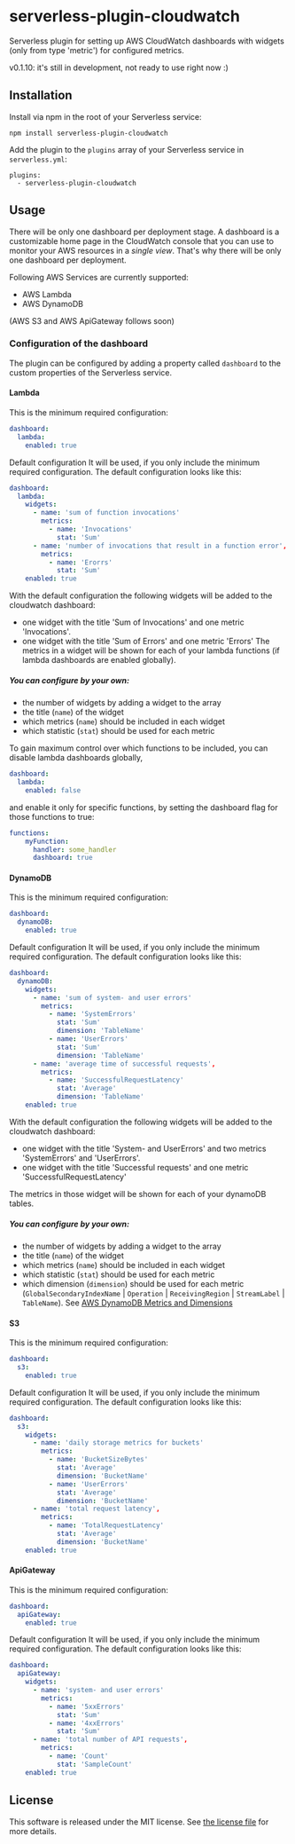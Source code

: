 # serverless-plugin-cloudwatch
Serverless plugin for setting up AWS CloudWatch dashboards with widgets (only from type 'metric') for configured metrics.

v0.1.10: it's still in development, not ready to use right now :) 

## Installation
Install via npm in the root of your Serverless service:

    npm install serverless-plugin-cloudwatch

Add the plugin to the  `plugins`  array of your Serverless service in  `serverless.yml`:

    plugins:
      - serverless-plugin-cloudwatch

## Usage
There will be only one dashboard per deployment stage. 
A dashboard is a customizable home page in the CloudWatch console that you can use to monitor your AWS resources in a *single view*. 
That's why there will be only one dashboard per deployment.

Following AWS Services are currently supported: 

- AWS Lambda
- AWS DynamoDB

(AWS S3 and AWS ApiGateway follows soon) 

### Configuration of the dashboard
The plugin can be configured by adding a property called `dashboard` to the custom properties of the Serverless service.
#### Lambda
This is the minimum required configuration:

```yaml
dashboard:
  lambda:
    enabled: true
```

Default configuration
It will be used, if you only include the minimum required configuration.
The default configuration looks like this:

```yaml
dashboard:
  lambda:
    widgets:
      - name: 'sum of function invocations'
        metrics: 
          - name: 'Invocations'
            stat: 'Sum'
      - name: 'number of invocations that result in a function error',
        metrics: 
          - name: 'Erorrs'
            stat: 'Sum'
    enabled: true
```

With the default configuration the following widgets will be added to the cloudwatch dashboard:
- one widget with the title 'Sum of Invocations' and one metric 'Invocations'. 
- one widget with the title 'Sum of Errors' and one metric 'Errors'
The metrics in a widget will be shown for each of your lambda functions (if lambda dashboards are enabled globally).

##### You can configure by your own:
- the number of widgets by adding a widget to the array
- the title (`name`) of the widget
- which metrics (`name`) should be included in each widget
- which statistic (`stat`) should be used for each metric


To gain maximum control over which functions to be included, you can disable lambda dashboards globally,
```yaml
dashboard:
  lambda:
    enabled: false
```
and enable it only for specific functions, by setting the dashboard flag for those functions to true:
```yaml
functions:
    myFunction:
      handler: some_handler
      dashboard: true
```
#### DynamoDB 
This is the minimum required configuration:

```yaml
dashboard:
  dynamoDB:
    enabled: true
```

Default configuration
It will be used, if you only include the minimum required configuration.
The default configuration looks like this:

```yaml
dashboard:
  dynamoDB:
    widgets:
      - name: 'sum of system- and user errors'
        metrics: 
          - name: 'SystemErrors'
            stat: 'Sum'
            dimension: 'TableName'
          - name: 'UserErrors'
            stat: 'Sum'
            dimension: 'TableName'
      - name: 'average time of successful requests',
        metrics: 
          - name: 'SuccessfulRequestLatency'
            stat: 'Average'
            dimension: 'TableName'
    enabled: true
```
With the default configuration the following widgets will be added to the cloudwatch dashboard:
- one widget with the title 'System- and UserErrors' and two metrics 'SystemErrors' and 'UserErrors'. 
- one widget with the title 'Successful requests' and one metric 'SuccessfulRequestLatency'

The metrics in those widget will be shown for each of your dynamoDB tables.

##### You can configure by your own:
- the number of widgets by adding a widget to the array
- the title (`name`) of the widget
- which metrics (`name`) should be included in each widget
- which statistic (`stat`) should be used for each metric
- which dimension (`dimension`) should be used for each metric (`GlobalSecondaryIndexName` | `Operation` | `ReceivingRegion` | `StreamLabel` | `TableName`).
 See [AWS DynamoDB Metrics and Dimensions](https://docs.aws.amazon.com/amazondynamodb/latest/developerguide/metrics-dimensions.html)

#### S3 
This is the minimum required configuration:

```yaml
dashboard:
  s3:
    enabled: true
```

Default configuration
It will be used, if you only include the minimum required configuration.
The default configuration looks like this:

```yaml
dashboard:
  s3:
    widgets:
      - name: 'daily storage metrics for buckets'
        metrics: 
          - name: 'BucketSizeBytes'
            stat: 'Average'
            dimension: 'BucketName'
          - name: 'UserErrors'
            stat: 'Average'
            dimension: 'BucketName'
      - name: 'total request latency',
        metrics: 
          - name: 'TotalRequestLatency'
            stat: 'Average'
            dimension: 'BucketName'
    enabled: true
```
#### ApiGateway 
This is the minimum required configuration:

```yaml
dashboard:
  apiGateway:
    enabled: true
```

Default configuration
It will be used, if you only include the minimum required configuration.
The default configuration looks like this:

```yaml
dashboard:
  apiGateway:
    widgets:
      - name: 'system- and user errors'
        metrics: 
          - name: '5xxErrors'
            stat: 'Sum'
          - name: '4xxErrors'
            stat: 'Sum'
      - name: 'total number of API requests',
        metrics: 
          - name: 'Count'
            stat: 'SampleCount'
    enabled: true
```
## License

This software is released under the MIT license. See  [the license file](https://github.com/anna-b96/serverless-plugin-cloudwatch/blob/master/LICENSE)  for more details.

